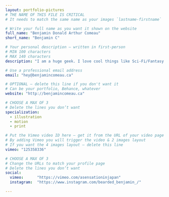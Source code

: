 ```yaml
---
layout: portfolio-pictures
# THE NAME OF THIS FILE IS CRITICAL
# It needs to match the same name as your images `lastname-firstname`

# Write your full name as you want it shown on the website
full_name: "Benjamin Donald Arthur Comeau"
short_name: "Benjamin C"

# Your personal description — written in first-person
# MIN 100 characters
# MAX 140 characters
description: "I am a huge geek. I love cool things like Sci-Fi/Fantasy stuff, RPGs, board games and all that kind of business. And I am really loud."

# Use a professional email address
email: "hey@benjamincomeau.ca"

# OPTIONAL — delete this line if you don't want it
# Can be your portfolio, Behance, whatever
website: "http://benjamincomeau.ca"

# CHOOSE A MAX OF 3
# Delete the lines you don’t want
specialization:
  - illustration
  - motion
  - print

# Put the Vimeo video ID here — get it from the URL of your video page
# By adding Vimeo you will trigger the video & 2 images layout
# If you want the 4 images layout — delete this line
vimeo: "125358336"

# CHOOSE A MAX OF 3
# Change the URLs to match your profile page
# Delete the lines you don’t want
social:
  vimeo:      "https://vimeo.com/asensationinjapan"
  instagram:  "https://www.instagram.com/bearded_benjamin_/"

---
```

